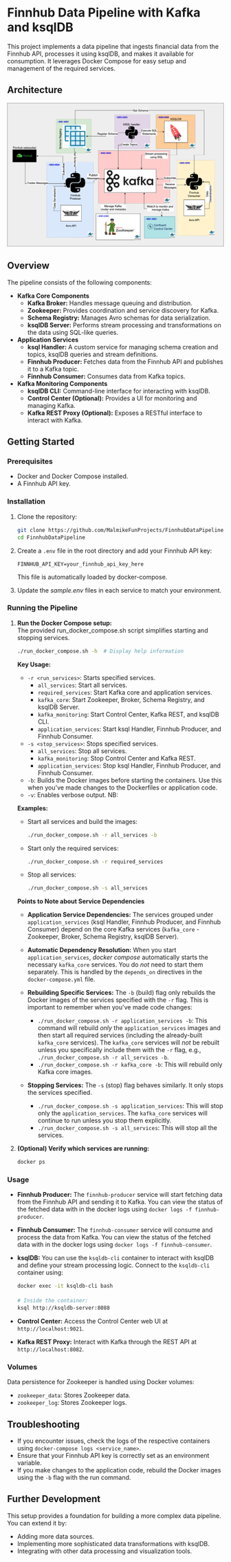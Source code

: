 # Finnhub Data Pipeline with Kafka and ksqlDB

This project implements a data pipeline that ingests financial data from the Finnhub API, processes it using ksqlDB, and makes it available for consumption.  It leverages Docker Compose for easy setup and management of the required services.

## Architecture
![Architecture Diagram](assets/images/system-architecture.png)

## Overview

The pipeline consists of the following components:
* **Kafka Core Components**
    * **Kafka Broker:**  Handles message queuing and distribution.
    * **Zookeeper:** Provides coordination and service discovery for Kafka.
    * **Schema Registry:** Manages Avro schemas for data serialization.
    * **ksqlDB Server:** Performs stream processing and transformations on the data using SQL-like queries.
* **Application Services**
    * **ksql Handler:** A custom service for managing schema creation and topics, ksqlDB queries and stream definitions.
    * **Finnhub Producer:** Fetches data from the Finnhub API and publishes it to a Kafka topic.
    * **Finnhub Consumer:** Consumes data from Kafka topics.
* **Kafka Monitoring Components**
    * **ksqlDB CLI:** Command-line interface for interacting with ksqlDB.
    * **Control Center (Optional):** Provides a UI for monitoring and managing Kafka.
    * **Kafka REST Proxy (Optional):** Exposes a RESTful interface to interact with Kafka.

## Getting Started

### Prerequisites

* Docker and Docker Compose installed.
* A Finnhub API key.

### Installation
1.  Clone the repository:
    ```bash
    git clone https://github.com/MalmikeFunProjects/FinnhubDataPipeline.git
    cd FinnhubDataPipeline
    ```
2.  Create a `.env` file in the root directory and add your Finnhub API key:

    ```
    FINNHUB_API_KEY=your_finnhub_api_key_here
    ```
    This file is automatically loaded by docker-compose.
3.  Update the *sample.env* files in each service to match your environment.

### Running the Pipeline

1. **Run the Docker Compose setup:** <br>
    The provided run_docker_compose.sh script simplifies starting and stopping services.
    ```sh
    ./run_docker_compose.sh -h  # Display help information
    ```

    **Key Usage:**
    - `-r <run_services>`: Starts specified services.
        - `all_services`: Start all services.
        - `required_services`: Start Kafka core and application services.
        - `kafka_core`: Start Zookeeper, Broker, Schema Registry, and ksqlDB Server.
        - `kafka_monitoring`: Start Control Center, Kafka REST, and ksqlDB CLI.
        - `application_services`: Start ksql Handler, Finnhub Producer, and Finnhub Consumer.
    - `-s <stop_services>`: Stops specified services.
        - `all_services`: Stop all services.
        - `kafka_monitoring`: Stop Control Center and Kafka REST.
        - `application_services`: Stop ksql Handler, Finnhub Producer, and Finnhub Consumer.
    - `-b`: Builds the Docker images before starting the containers. Use this when you've made changes to the Dockerfiles or application code.
    - `-v`: Enables verbose output.
    NB:

    **Examples:**
    - Start all services and build the images:
        ```sh
        ./run_docker_compose.sh -r all_services -b
        ```
    - Start only the required services:
        ```sh
        ./run_docker_compose.sh -r required_services
        ```
    - Stop all services:
        ```sh
        ./run_docker_compose.sh -s all_services
        ```

    **Points to Note about Service Dependencies**

    * **Application Service Dependencies:** The services grouped under `application_services` (ksql Handler, Finnhub Producer, and Finnhub Consumer) depend on the core Kafka services (`kafka_core` - Zookeeper, Broker, Schema Registry, ksqlDB Server).

    * **Automatic Dependency Resolution:**  When you start `application_services`, *docker compose* automatically starts the necessary `kafka_core` services.  You do *not* need to start them separately. This is handled by the `depends_on` directives in the `docker-compose.yml` file.

    * **Rebuilding Specific Services:** The `-b` (build) flag only rebuilds the Docker images of the services specified with the `-r` flag.  This is important to remember when you've made code changes:
        * `./run_docker_compose.sh -r application_services -b`: This command will rebuild *only* the `application_services` images and then start all required services (including the already-built `kafka_core` services).  The `kafka_core` services will *not* be rebuilt unless you specifically include them with the `-r` flag, e.g., `./run_docker_compose.sh -r all_services -b`.
        * `./run_docker_compose.sh -r kafka_core -b`: This will rebuild only Kafka core images.

    * **Stopping Services:**  The `-s` (stop) flag behaves similarly.  It only stops the services specified.
        * `./run_docker_compose.sh -s application_services`: This will stop only the `application_services`. The `kafka_core` services will continue to run unless you stop them explicitly.
        * `./run_docker_compose.sh -s all_services`: This will stop all the services.

2. **(Optional) Verify which services are running:**
   ```sh
   docker ps
   ```

### Usage
*   **Finnhub Producer:** The `finnhub-producer` service will start fetching data from the Finnhub API and sending it to Kafka. You can view the status of the fetched data with in the docker logs using `docker logs -f finnhub-producer`.
*   **Finnhub Consumer:** The `finnhub-consumer` service will consume and process the data from Kafka. You can view the status of the fetched data with in the docker logs using `docker logs -f finnhub-consumer`.
*   **ksqlDB:**  You can use the `ksqldb-cli` container to interact with ksqlDB and define your stream processing logic.  Connect to the `ksqldb-cli` container using:

    ```bash
    docker exec -it ksqldb-cli bash

    # Inside the container:
    ksql http://ksqldb-server:8088
    ```
*   **Control Center:** Access the Control Center web UI at `http://localhost:9021`.
*   **Kafka REST Proxy:**  Interact with Kafka through the REST API at `http://localhost:8082`.

### Volumes
Data persistence for Zookeeper is handled using Docker volumes:
- `zookeeper_data`: Stores Zookeeper data.
- `zookeeper_log`: Stores Zookeeper logs.

## Troubleshooting
- If you encounter issues, check the logs of the respective containers using `docker-compose logs <service_name>`.
- Ensure that your Finnhub API key is correctly set as an environment variable.
- If you make changes to the application code, rebuild the Docker images using the `-b` flag with the run command.

## Further Development
This setup provides a foundation for building a more complex data pipeline. You can extend it by:
- Adding more data sources.
- Implementing more sophisticated data transformations with ksqlDB.
- Integrating with other data processing and visualization tools.

